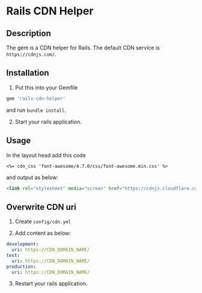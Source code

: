 # Rails CDN Helper

## Description

The gem is a CDN helper for Rails. The default CDN service is `https://cdnjs.com/`.

## Installation

1. Put this into your Gemfile

``` ruby
gem 'rails-cdn-helper'
```

and run ``bundle install``.

2. Start your rails application.

## Usage

In the layout head add this code

``` erb
<%= cdn_css 'font-awesome/4.7.0/css/font-awesome.min.css' %>
```

and output as below:

``` html
<link rel="stylesheet" media="screen" href="https://cdnjs.cloudflare.com/ajax/libs/font-awesome/4.7.0/css/font-awesome.min.css">
```

## Overwrite CDN uri

1. Create `config/cdn.yml`

2. Add content as below:

``` yml
development:
  uri: https://CDN_DOMAIN_NAME/
test:
  uri: https://CDN_DOMAIN_NAME/
production:
  uri: https://CDN_DOMAIN_NAME/
```

3. Restart your rails application.
